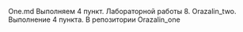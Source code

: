 One.md
Выполняем 4 пункт. Лабораторной работы 8. Orazalin_two.
Выполнение 4 пункта. В репозитории Orazalin_one

